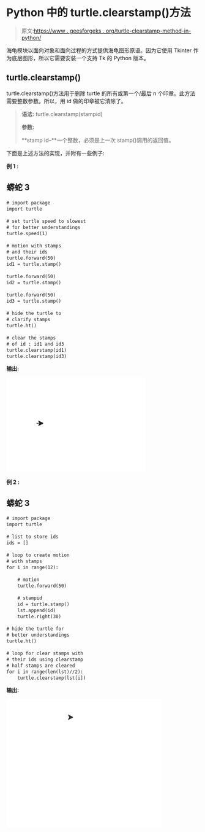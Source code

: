# Python 中的 turtle.clearstamp()方法

> 原文:[https://www . geesforgeks . org/turtle-clearstamp-method-in-python/](https://www.geeksforgeeks.org/turtle-clearstamp-method-in-python/)

海龟模块以面向对象和面向过程的方式提供海龟图形原语。因为它使用 Tkinter 作为底层图形，所以它需要安装一个支持 Tk 的 Python 版本。

## turtle.clearstamp()

turtle.clearstamp()方法用于删除 turtle 的所有或第一个/最后 n 个印章。此方法需要整数参数。所以，用 id 做的印章被它清除了。

> **语法:** turtle.clearstamp(stampid)
> 
> **参数:**
> 
> **stamp id–**一个整数，必须是上一次 stamp()调用的返回值。

下面是上述方法的实现，并附有一些例子:

**例 1 :**

## 蟒蛇 3

```
# import package
import turtle

# set turtle speed to slowest
# for better understandings
turtle.speed(1)

# motion with stamps
# and their ids
turtle.forward(50)
id1 = turtle.stamp()

turtle.forward(50)
id2 = turtle.stamp()

turtle.forward(50)
id3 = turtle.stamp()

# hide the turtle to
# clarify stamps
turtle.ht()

# clear the stamps
# of id : id1 and id3
turtle.clearstamp(id1)
turtle.clearstamp(id3)
```

**输出:**

![](img/6439c05df5a81c09fab31536b9285bb9.png)

**例 2 :**

## 蟒蛇 3

```
# import package
import turtle 

# list to store ids
ids = []

# loop to create motion
# with stamps
for i in range(12):

    # motion
    turtle.forward(50)

    # stampid
    id = turtle.stamp()
    lst.append(id)
    turtle.right(30)

# hide the turtle for 
# better understandings
turtle.ht()

# loop for clear stamps with 
# their ids using clearstamp
# half stamps are cleared
for i in range(len(lst)//2):
    turtle.clearstamp(lst[i])
```

**输出:**

![](img/cd81170611e0780496fd6d8a47057865.png)